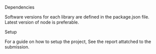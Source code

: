 Dependencies

Software versions for each library are defined in the package.json file.
Latest version of node is preferable.

Setup

For a guide on how to setup the project, See the report attatched to the submission.

